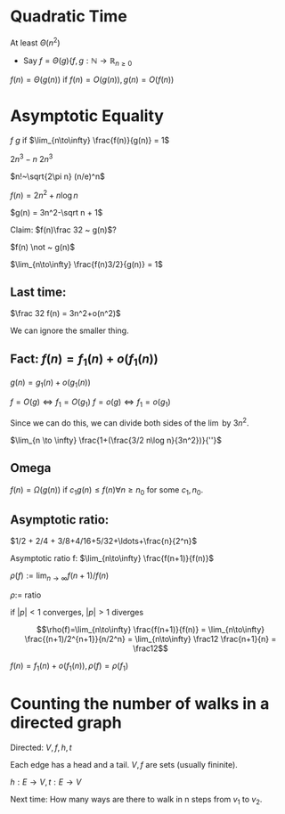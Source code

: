 # Quadratic Time

At least $\Theta(n^2)$

- Say $f=\Theta(g) \{f, g : \mathbb{N} \to \mathbb{R}_{n \geq 0}$

$f(n)=\Theta(g(n))$ if $f(n)=O(g(n)), g(n) = O(f(n))$

# Asymptotic Equality

$f~g$ if $\lim_{n\to\infty} \frac{f(n)}{g(n)} = 1$


$2n^3-n ~ 2n^3$

$n!~\sqrt{2\pi n} (n/e)^n$

$f(n)=2n^2+n\log n$

$g(n) = 3n^2-\sqrt n + 1$

Claim: $f(n)\frac 32 ~ g(n)$?

$f(n) \not ~ g(n)$

$\lim_{n\to\infty} \frac{f(n)3/2}{g(n)} = 1$

## Last time:

$\frac 32 f(n) = 3n^2+o(n^2)$

We can ignore the smaller thing.

## Fact: $f(n) = f_1(n)+o(f_1(n))$

$g(n) = g_1(n)+o(g_1(n))$

$f=O(g) \iff f_1 = O(g_1)$
$f=o(g) \iff f_1 = o(g_1)$

Since we can do this, we can divide both sides of the $\lim$ by $3n^2$.

$\lim_{n \to \infty} \frac{1+(\frac{3/2 n\log n}{3n^2})}{''}$


## Omega

$f(n)=\Omega(g(n))$ if $c_1 g(n) \leq f(n) \forall n\geq n_0$ for some $c_1, n_0$.

## Asymptotic ratio:

$1/2 + 2/4 + 3/8+4/16+5/32+\ldots+\frac{n}{2^n}$

Asymptotic ratio f: $\lim_{n\to\infty} \frac{f(n+1)}{f(n)}$

$\rho(f) := \lim_{n\to\infty} f(n+1)/f(n)$

$\rho :=$ ratio

if $|p| < 1$ converges, $|p|>1$ diverges

$$\rho(f)=\lim_{n\to\infty} \frac{f(n+1)}{f(n)} = \lim_{n\to\infty} \frac{(n+1)/2^{n+1}}{n/2^n} = \lim_{n\to\infty} \frac12 \frac{n+1}{n} = \frac12$$

$f(n) = f_1(n)+o(f_1(n)), \rho(f)=\rho(f_1)$

# Counting the number of walks in a directed graph

Directed: $V,f,h,t$

Each edge has a head and a tail. $V,f$ are sets (usually fininite).

$h : E\to V, t: E\to V$

Next time: How many ways are there to walk in n steps from $v_1$ to $v_2$.

